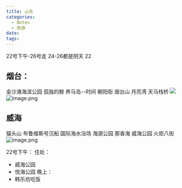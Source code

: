 ```yaml
---
title: 山东
categories:
  - Notes
  - 旅游
date:
tags:
---
```


22号下午-26号走
24-26都是阴天
22

## 烟台：
金沙滩海滨公园
孤独的鲸
养马岛--时间 
朝阳街
烟台山
月亮湾
天马栈桥
![](https://cdn.jsdelivr.net/gh/zhengyangWang1/image@main/img/20250620140857.png)
![image.png](https://cdn.jsdelivr.net/gh/zhengyangWang1/image@main/img/20250620141129.png)

## 威海
猫头山
布鲁维斯号沉船
国际海水浴场
海源公园
那香海
威海公园
火炬八街
![image.png](https://cdn.jsdelivr.net/gh/zhengyangWang1/image@main/img/20250620141708.png)


22号下午：
住处：
- 威海公园
- 悦海公园
晚上：
- 韩乐坊吃饭